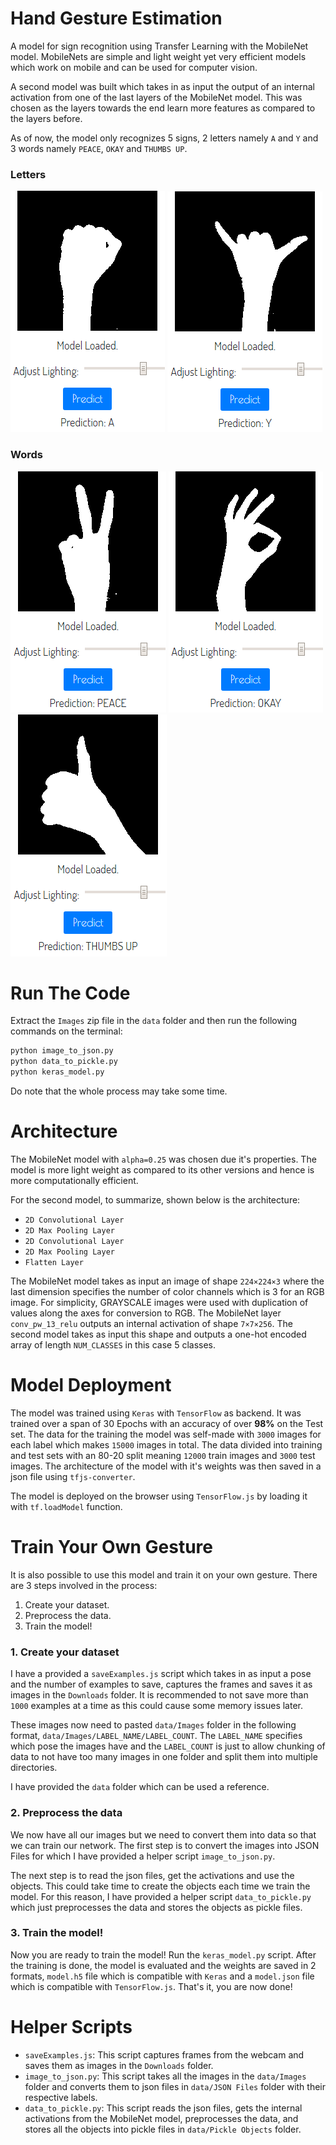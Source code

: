 # Hand Gesture Estimation

A model for sign recognition using Transfer Learning with the MobileNet model. MobileNets are simple and light weight yet very efficient models which work on mobile and can be used for computer vision.

A second model was built which takes in as input the output of an internal activation from one of the last layers of the MobileNet model. This was chosen as the layers towards the end learn more features as compared to the layers before.

As of now, the model only recognizes 5 signs, 2 letters namely `A` and `Y` and 3 words namely `PEACE`, `OKAY` and `THUMBS UP`.

### Letters

![A](assets/a.png)
![Y](assets/y.png)

### Words

![PEACE](assets/peace.png)
![OKAY](assets/okay.png)
![THUMBS UP](assets/thumbs-up.png)

# Run The Code

Extract the `Images` zip file in the `data` folder and then run the following commands on the terminal:
```bash
python image_to_json.py
python data_to_pickle.py
python keras_model.py
```
Do note that the whole process may take some time.

# Architecture

The MobileNet model with `alpha=0.25` was chosen due it's properties. The model is more light weight as compared to its other versions and hence is more computationally efficient.

For the second model, to summarize, shown below is the architecture:
* `2D Convolutional Layer`
* `2D Max Pooling Layer`
* `2D Convolutional Layer`
* `2D Max Pooling Layer`
* `Flatten Layer`

The MobileNet model takes as input an image of shape `224×224×3` where the last dimension specifies the number of color channels which is 3 for an RGB image. For simplicity, GRAYSCALE images were used with duplication of values along the axes for conversion to RGB. The MobileNet layer `conv_pw_13_relu` outputs an internal activation of shape `7×7×256`. The second model takes as input this shape and outputs a one-hot encoded array of length `NUM_CLASSES` in this case 5 classes.


# Model Deployment

The model was trained using `Keras` with `TensorFlow` as backend. It was trained over a span of 30 Epochs with an accuracy of over **98%** on the Test set. The data for the training the model was self-made with `3000` images for each label which makes `15000` images in total. The data divided into training and test sets with an 80-20 split meaning `12000` train images and `3000` test images. The architecture of the model with it's weights was then saved in a json file using `tfjs-converter`.

The model is deployed on the browser using `TensorFlow.js` by loading it with `tf.loadModel` function.

# Train Your Own Gesture

It is also possible to use this model and train it on your own gesture. There are 3 steps involved in the process:
1. Create your dataset.
2. Preprocess the data.
3. Train the model!

### 1. Create your dataset

I have a provided a `saveExamples.js` script which takes in as input a pose and the number of examples to save, captures the frames and saves it as images in the `Downloads` folder. It is recommended to not save more than `1000` examples at a time as this could cause some memory issues later.

These images now need to pasted `data/Images` folder in the following format, `data/Images/LABEL_NAME/LABEL_COUNT`. The `LABEL_NAME` specifies which pose the images have and the `LABEL_COUNT` is just to allow chunking of data to not have too many images in one folder and split them into multiple directories.

I have provided the `data` folder which can be used a reference.

### 2. Preprocess the data

We now have all our images but we need to convert them into data so that we can train our network. The first step is to convert the images into JSON Files for which I have provided a helper script `image_to_json.py`.

The next step is to read the json files, get the activations and use the objects. This could take time to create the objects each time we train the model. For this reason, I have provided a helper script `data_to_pickle.py` which just preprocesses the data and stores the objects as pickle files.

### 3. Train the model!

Now you are ready to train the model! Run the `keras_model.py` script. After the training is done, the model is evaluated and the weights are saved in 2 formats, `model.h5` file which is compatible with `Keras` and a `model.json` file which is compatible with `TensorFlow.js`. That's it, you are now done!

# Helper Scripts

* `saveExamples.js`: This script captures frames from the webcam and saves them as images in the `Downloads` folder.
* `image_to_json.py`: This script takes all the images in the `data/Images` folder and converts them to json files in `data/JSON Files` folder with their respective labels.
* `data_to_pickle.py`: This script reads the json files, gets the internal activations from the MobileNet model, preprocesses the data, and stores all the objects into pickle files in `data/Pickle Objects` folder.